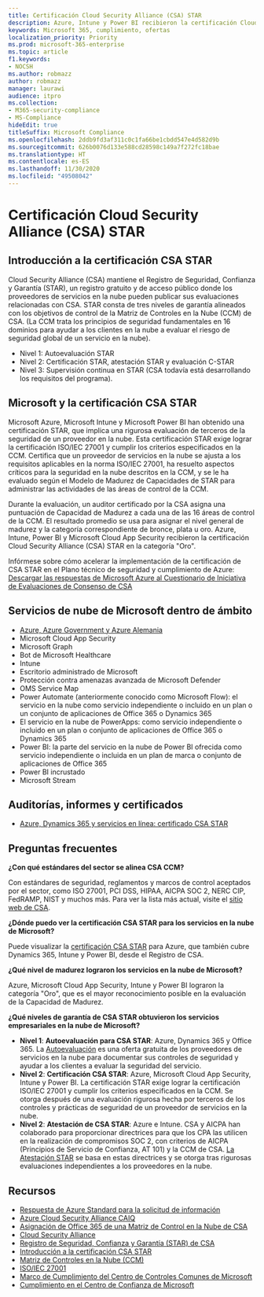 ```yaml
---
title: Certificación Cloud Security Alliance (CSA) STAR
description: Azure, Intune y Power BI recibieron la certificación Cloud Security Alliance STAR en la categoría "Oro".
keywords: Microsoft 365, cumplimiento, ofertas
localization_priority: Priority
ms.prod: microsoft-365-enterprise
ms.topic: article
f1.keywords:
- NOCSH
ms.author: robmazz
author: robmazz
manager: laurawi
audience: itpro
ms.collection:
- M365-security-compliance
- MS-Compliance
hideEdit: true
titleSuffix: Microsoft Compliance
ms.openlocfilehash: 2ddb9fd3af311c0c1fa66be1cbdd547e4d582d9b
ms.sourcegitcommit: 626b0076d133e588cd28598c149a7f272fc18bae
ms.translationtype: HT
ms.contentlocale: es-ES
ms.lasthandoff: 11/30/2020
ms.locfileid: "49508042"
---
```

# <a name="cloud-security-alliance-csa-star-certification"></a>Certificación Cloud Security Alliance (CSA) STAR

## <a name="csa-star-certification-overview"></a>Introducción a la certificación CSA STAR

Cloud Security Alliance (CSA) mantiene el Registro de Seguridad, Confianza y Garantía (STAR), un registro gratuito y de acceso público donde los proveedores de servicios en la nube pueden publicar sus evaluaciones relacionadas con CSA. STAR consta de tres niveles de garantía alineados con los objetivos de control de la Matriz de Controles en la Nube (CCM) de CSA. (La CCM trata los principios de seguridad fundamentales en 16 dominios para ayudar a los clientes en la nube a evaluar el riesgo de seguridad global de un servicio en la nube).

- Nivel 1: Autoevaluación STAR
- Nivel 2: Certificación STAR, atestación STAR y evaluación C-STAR
- Nivel 3: Supervisión continua en STAR (CSA todavía está desarrollando los requisitos del programa).

## <a name="microsoft-and-csa-star-certification"></a>Microsoft y la certificación CSA STAR

Microsoft Azure, Microsoft Intune y Microsoft Power BI han obtenido una certificación STAR, que implica una rigurosa evaluación de terceros de la seguridad de un proveedor en la nube. Esta certificación STAR exige lograr la certificación ISO/IEC 27001 y cumplir los criterios especificados en la CCM. Certifica que un proveedor de servicios en la nube se ajusta a los requisitos aplicables en la norma ISO/IEC 27001, ha resuelto aspectos críticos para la seguridad en la nube descritos en la CCM, y se le ha evaluado según el Modelo de Madurez de Capacidades de STAR para administrar las actividades de las áreas de control de la CCM.  
  
Durante la evaluación, un auditor certificado por la CSA asigna una puntuación de Capacidad de Madurez a cada una de las 16 áreas de control de la CCM. El resultado promedio se usa para asignar el nivel general de madurez y la categoría correspondiente de bronce, plata u oro. Azure, Intune, Power BI y Microsoft Cloud App Security recibieron la certificación Cloud Security Alliance (CSA) STAR en la categoría "Oro".  

Infórmese sobre cómo acelerar la implementación de la certificación de CSA STAR en el Plano técnico de seguridad y cumplimiento de Azure: [Descargar las respuestas de Microsoft Azure al Cuestionario de Iniciativa de Evaluaciones de Consenso de CSA](https://gallery.technet.microsoft.com/Azure-Responses-to-CSA-46034a11)

## <a name="microsoft-in-scope-cloud-services"></a>Servicios de nube de Microsoft dentro de ámbito

- [Azure, Azure Government y Azure Alemania](https://aka.ms/AzureCompliance)
- Microsoft Cloud App Security
- Microsoft Graph
- Bot de Microsoft Healthcare
- Intune
- Escritorio administrado de Microsoft
- Protección contra amenazas avanzada de Microsoft Defender
- OMS Service Map
- Power Automate (anteriormente conocido como Microsoft Flow): el servicio en la nube como servicio independiente o incluido en un plan o un conjunto de aplicaciones de Office 365 o Dynamics 365
- El servicio en la nube de PowerApps: como servicio independiente o incluido en un plan o conjunto de aplicaciones de Office 365 o Dynamics 365
- Power BI: la parte del servicio en la nube de Power BI ofrecida como servicio independiente o incluida en un plan de marca o conjunto de aplicaciones de Office 365
- Power BI incrustado
- Microsoft Stream

## <a name="audits-reports-and-certificates"></a>Auditorías, informes y certificados

- [Azure, Dynamics 365 y servicios en línea: certificado CSA STAR](https://aka.ms/azurecsastarcert)

## <a name="frequently-asked-questions"></a>Preguntas frecuentes

**¿Con qué estándares del sector se alinea CSA CCM?**

Con estándares de seguridad, reglamentos y marcos de control aceptados por el sector, como ISO 27001, PCI DSS, HIPAA, AICPA SOC 2, NERC CIP, FedRAMP, NIST y muchos más. Para ver la lista más actual, visite el [sitio web de CSA](https://cloudsecurityalliance.org/).

**¿Dónde puedo ver la certificación CSA STAR para los servicios en la nube de Microsoft?**

Puede visualizar la [certificación CSA STAR](https://aka.ms/csastar-certification) para Azure, que también cubre Dynamics 365, Intune y Power BI, desde el Registro de CSA.

**¿Qué nivel de madurez lograron los servicios en la nube de Microsoft?**

Azure, Microsoft Cloud App Security, Intune y Power BI lograron la categoría "Oro", que es el mayor reconocimiento posible en la evaluación de la Capacidad de Madurez.

**¿Qué niveles de garantía de CSA STAR obtuvieron los servicios empresariales en la nube de Microsoft?**

- **Nivel 1**: **Autoevaluación para CSA STAR**: Azure, Dynamics 365 y Office 365. La [Autoevaluación](offering-csa-star-self-assessment.md) es una oferta gratuita de los proveedores de servicios en la nube para documentar sus controles de seguridad y ayudar a los clientes a evaluar la seguridad del servicio.
- **Nivel 2**: **Certificación CSA STAR**: Azure, Microsoft Cloud App Security, Intune y Power BI. La certificación STAR exige lograr la certificación ISO/IEC 27001 y cumplir los criterios especificados en la CCM. Se otorga después de una evaluación rigurosa hecha por terceros de los controles y prácticas de seguridad de un proveedor de servicios en la nube.
- **Nivel 2**: **Atestación de CSA STAR**: Azure e Intune. CSA y AICPA han colaborado para proporcionar directrices para que los CPA las utilicen en la realización de compromisos SOC 2, con criterios de AICPA (Principios de Servicio de Confianza, AT 101) y la CCM de CSA. [La Atestación STAR](offering-CSA-STAR-Attestation.md) se basa en estas directrices y se otorga tras rigurosas evaluaciones independientes a los proveedores en la nube.

## <a name="resources"></a>Recursos

- [Respuesta de Azure Standard para la solicitud de información](https://aka.ms/AzureStandardRequestForInformation)
- [Azure Cloud Security Alliance CAIQ](https://aka.ms/AzureCSACAIQ)
- [Asignación de Office 365 de una Matriz de Control en la Nube de CSA](https://aka.ms/Office365CSACloudControlMatrix)
- [Cloud Security Alliance](https://cloudsecurityalliance.org/)
- [Registro de Seguridad, Confianza y Garantía (STAR) de CSA](https://cloudsecurityalliance.org/star/)
- [Introducción a la certificación CSA STAR](https://cloudsecurityalliance.org/star/certification/)
- [Matriz de Controles en la Nube (CCM)](https://cloudsecurityalliance.org/group/cloud-controls-matrix/)
- [ISO/IEC 27001](offering-iso-27001.md)
- [Marco de Cumplimiento del Centro de Controles Comunes de Microsoft](https://www.microsoft.com/trust-center/compliance/compliance-overview)
- [Cumplimiento en el Centro de Confianza de Microsoft](https://www.microsoft.com/trust-center/compliance/compliance-overview)
